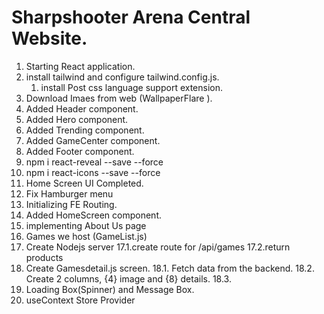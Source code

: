 # Sharpshooter Arena Central Website.

1. Starting React application.
2. install tailwind and configure tailwind.config.js.
   1. install Post css language support extension.
3. Download Imaes from web (WallpaperFlare ).
4. Added Header component.
5. Added Hero component.
6. Added Trending component.
7. Added GameCenter component.
8. Added Footer component.
9. npm i react-reveal --save --force
10. npm i react-icons --save --force
11. Home Screen UI Completed.
12. Fix Hamburger menu
13. Initializing FE Routing.
14. Added HomeScreen component.
15. implementing About Us page
16. Games we host (GameList.js)
17. Create Nodejs server
    17.1.create route for /api/games
    17.2.return products
18. Create Gamesdetail.js screen.
    18.1. Fetch data from the backend.
    18.2. Create 2 columns, {4} image and {8} details.
    18.3.
19. Loading Box(Spinner) and Message Box.
20. useContext Store Provider
